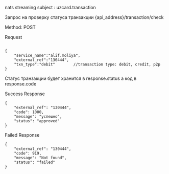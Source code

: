 nats streaming subject : uzcard.transaction

Запрос на проверку статуса транзакции
{api_address}/transaction/check

Method: POST

Request

```

{
    "service_name":"alif.moliya",
    "external_ref":"130444",
    "txn_type":"debit"        //transaction type: debit, credit, p2p
}

```

Статус транзакции будет хранится в response.status а код в response.code

Success Response

```
{
    "external_ref": "130444",
    "code": 1000,
    "message": "успешно",
    "status": "approved"
}

```

Failed Response

```
{
    "external_ref": "130444",
    "code": 919,
    "message": "Not found",
    "status": "failed"
}

```
